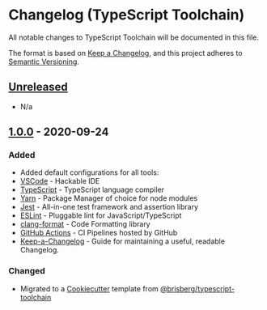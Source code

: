 
# Changelog (TypeScript Toolchain)
All notable changes to TypeScript Toolchain will be documented in this file.

The format is based on [Keep a Changelog](https://keepachangelog.com/en/1.0.0/),
and this project adheres to [Semantic Versioning](https://semver.org/spec/v2.0.0.html).

## [Unreleased]
- N/a


## [1.0.0] - 2020-09-24
### Added
- Added default configurations for all tools:
- [VSCode](https://code.visualstudio.com/) - Hackable IDE
- [TypeScript](https://www.typescriptlang.org/) - TypeScript language compiler
- [Yarn](https://yarnpkg.com/) - Package Manager of choice for node modules
- [Jest](https://jestjs.io/en/) - All-in-one test framework and assertion library
- [ESLint](https://eslint.org/) - Pluggable lint for JavaScript/TypeScript
- [clang-format](https://clang.llvm.org/) - Code Formatting library
- [GitHub Actions](https://github.com/features/actions) - CI Pipelines hosted by GitHub
- [Keep-a-Changelog](https://keepachangelog.com/en/1.0.0/) - Guide for maintaining a useful, readable Changelog.

### Changed
- Migrated to a [Cookiecutter](https://github.com/cookiecutter/cookiecutter) template from [@brisberg/typescript-toolchain](https://github.com/brisberg/typescript-toolchain)


[Unreleased]: https://github.com/brisberg/cruft-typescript-pkg/compare/v1.0.0...HEAD
[1.0.0]: https://github.com/brisberg/cruft-typescript-pkg/compare/v0.0.0...v1.0.0
[0.0.0]: https://github.com/brisberg/cruft-typescript-pkg/releases/tag/v0.0.0
